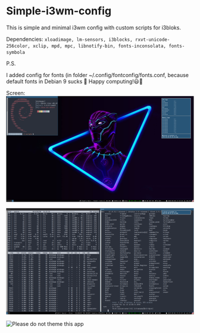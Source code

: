# Simple-i3wm-config
This is simple and minimal i3wm config with custom scripts for i3bloks.

Dependencies:
`xloadimage, lm-sensors, i3blocks, rxvt-unicode-256color, xclip, mpd, mpc, libnotify-bin, fonts-inconsolata, fonts-symbola`

P.S.

I added config for fonts (in folder ~/.config/fontconfig/fonts.conf, because default fonts in Debian 9 sucks 🤧
Happy computing!😃🔬

Screen:
![Screenshot](screen_2.png?raw=true "Bussy")

![Screenshot](screen.png?raw=true "Terminals")

![Please do not theme this app](https://stopthemingmy.app/badge.svg)
